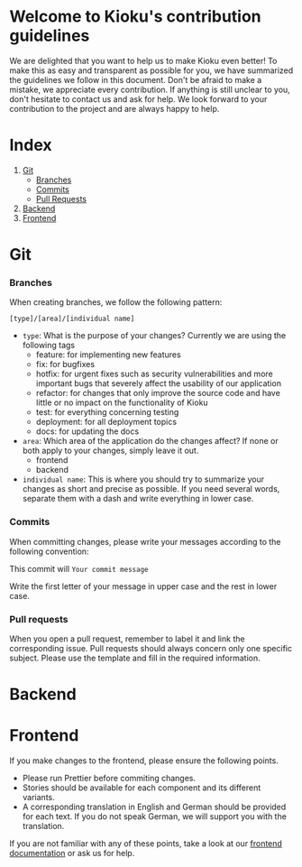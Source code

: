 # Welcome to Kioku's contribution guidelines

We are delighted that you want to help us to make Kioku even better! To make this as easy and transparent as possible for you, we have summarized the guidelines we follow in this document. Don't be afraid to make a mistake, we appreciate every contribution. If anything is still unclear to you, don't hesitate to contact us and ask for help. We look forward to your contribution to the project and are always happy to help.

# Index

1. [Git](#git)
   - [Branches](#branches)
   - [Commits](#commits)
   - [Pull Requests](#pull-requests)
2. [Backend](#backend)
3. [Frontend](#frontend)

# Git

### Branches

When creating branches, we follow the following pattern:

`[type]/[area]/[individual name]`

- `type`: What is the purpose of your changes? Currently we are using the following tags
  - feature: for implementing new features
  - fix: for bugfixes
  - hotfix: for urgent fixes such as security vulnerabilities and more important bugs that severely affect the usability of our application
  - refactor: for changes that only improve the source code and have little or no impact on the functionality of Kioku
  - test: for everything concerning testing
  - deployment: for all deployment topics
  - docs: for updating the docs
- `area`: Which area of the application do the changes affect? If none or both apply to your changes, simply leave it out.
  - frontend
  - backend
- `individual name`: This is where you should try to summarize your changes as short and precise as possible. If you need several words, separate them with a dash and write everything in lower case.

### Commits

When committing changes, please write your messages according to the following convention:

This commit will `Your commit message`

Write the first letter of your message in upper case and the rest in lower case.

### Pull requests

When you open a pull request, remember to label it and link the corresponding issue. Pull requests should always concern only one specific subject. Please use the template and fill in the required information.

# Backend

# Frontend

If you make changes to the frontend, please ensure the following points.

- Please run Prettier before commiting changes.
- Stories should be available for each component and its different variants.
- A corresponding translation in English and German should be provided for each text. If you do not speak German, we will support you with the translation.

If you are not familiar with any of these points, take a look at our [frontend documentation](./docs/frontend_development.md) or ask us for help.
